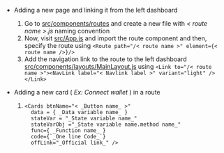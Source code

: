 + Adding a new page and linking it from the left dashboard
    1. Go to [src/components/routes](../src/components/routes) and create a new file with _< route name >.js_ naming convention
    2. Now, visit [src/App.js](../src/App.js) and import the route component and then, specify the route using `<Route path="/< route name >" element={< route name />}/> `
    3. Add the navigation link to the route to the left dashboard [src/components/layouts/MainLayout.js](../src/components/layouts/Mainlayout.js) using `<Link to="/< route name >"><NavLink label="< Navlink label >" variant="light" /></Link>`

+ Adding a new card ( _Ex: Connect wallet_ ) in a route
    1.  ```
        <Cards btnName="< _Button name_ >"
          data = { _Data variable name_ }
          stateVar = "_State variable name_"
          stateVarObj ="_State variable name.method name_"
          func={ _Function name_ }
          code={`_One line Code_`}
          offLink="_Official link_" />
        ```